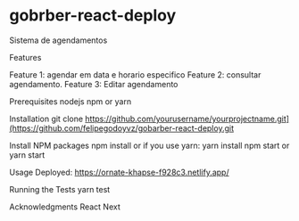 # gobrber-react-deploy
Sistema de agendamentos

Features

Feature 1: agendar em data e horario especifico
Feature 2: consultar agendamento.
Feature 3: Editar agendamento

Prerequisites
nodejs
npm or yarn

Installation
git clone https://github.com/yourusername/yourprojectname.git](https://github.com/felipegodoyvz/gobarber-react-deploy.git

Install NPM packages
npm install
or if you use yarn:
yarn install
npm start
or
yarn start

Usage
Deployed: https://ornate-khapse-f928c3.netlify.app/

Running the Tests
yarn test


Acknowledgments
React Next
